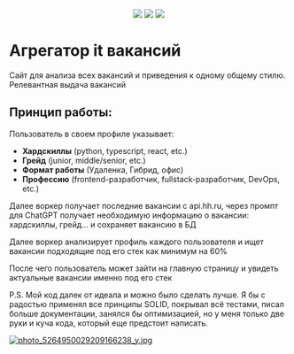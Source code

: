 <div align="center">
    <a href="https://codeclimate.com/github/diplomatgmg/syncIT/maintainability"><img src="https://api.codeclimate.com/v1/badges/ba7e9ae9f4e9079c7b77/maintainability" /></a>
    <a href="https://codecov.io/github/diplomatgmg/syncIT"><img src="https://codecov.io/github/diplomatgmg/it_job_aggregator/graph/badge.svg?token=U3Z5D4VE22"/></a>
    <a href="https://wakatime.com/badge/github/diplomatgmg/syncIT"><img src="https://wakatime.com/badge/github/diplomatgmg/it_job_aggregator.svg"></a>
</div>


# Агрегатор it вакансий

Сайт для анализа всех вакансий и приведения к одному общему стилю.  
Релевантная выдача вакансий

## Принцип работы:
Пользователь в своем профиле указывает:
- **Хардскиллы** (python, typescript, react, etc.)
- **Грейд** (junior, middle/senior, etc.)
- **Формат работы** (Удаленка, Гибрид, офис)
- **Профессию** (frontend-разработчик, fullstack-разработчик, DevOps, etc.)

Далее воркер получает последние вакансии с api.hh.ru,
через промпт для ChatGPT получает необходимую информацию о вакансии: хардскиллы, грейд... и сохраняет вакансию в БД

Далее воркер анализирует профиль каждого пользователя и ищет вакансии подходящие под его стек как минимум на 60%

После чего пользователь может зайти на главную страницу и увидеть актуальные вакансии именно под его стек

P.S. Мой код далек от идеала и можно было сделать лучше. Я бы с радостью применял все принципы SOLID, 
покрывал всё тестами, писал больше документации, занялся бы оптимизацией, 
но у меня только две руки и куча кода, который еще предстоит написать.

[![photo_5264950029209166238_y.jpg](https://iimg.su/s/28/fIZuAhjLzaesJS2po3fjh4Gv4nahq7uAWHFL5TNi.jpg)](https://iimg.su/i/DUL0Y)

